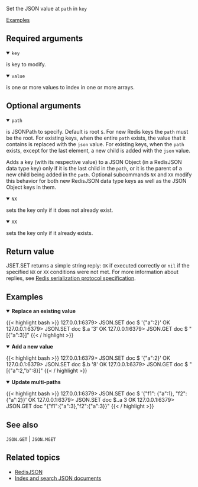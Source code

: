 Set the JSON value at `path` in `key`

[Examples](#examples)

## Required arguments

<details open><summary><code>key</code></summary> 

is key to modify.
</details>

<details open><summary><code>value</code></summary> 

is one or more values to index in one or more arrays. 
</details>

## Optional arguments

<details open><summary><code>path</code></summary> 

is JSONPath to specify. Default is root `$`. For new Redis keys the `path` must be the root. For existing keys, when the entire `path` exists, the value that it contains is replaced with the `json` value. For existing keys, when the `path` exists, except for the last element, a new child is added with the `json` value. 

Adds a key (with its respective value) to a JSON Object (in a RedisJSON data type key) only if it is the last child in the `path`, or it is the parent of a new child being added in the `path`. Optional subcommands `NX` and `XX` modify this behavior for both new RedisJSON data type keys as well as the JSON Object keys in them.
</details>

<details open><summary><code>NX</code></summary> 

sets the key only if it does not already exist.
</details>

<details open><summary><code>XX</code></summary> 

sets the key only if it already exists.
</details>

## Return value 

JSET.SET returns a simple string reply: `OK` if executed correctly or `nil` if the specified `NX` or `XX` conditions were not met.
For more information about replies, see [Redis serialization protocol specification](/docs/reference/protocol-spec).

## Examples

<details open>
<summary><b>Replace an existing value</b></summary>

{{< highlight bash >}}
127.0.0.1:6379> JSON.SET doc $ '{"a":2}'
OK
127.0.0.1:6379> JSON.SET doc $.a '3'
OK
127.0.0.1:6379> JSON.GET doc $
"[{\"a\":3}]"
{{< / highlight >}}
</details>

<details open>
<summary><b>Add a new value</b></summary>

{{< highlight bash >}}
127.0.0.1:6379> JSON.SET doc $ '{"a":2}'
OK
127.0.0.1:6379> JSON.SET doc $.b '8'
OK
127.0.0.1:6379> JSON.GET doc $
"[{\"a\":2,\"b\":8}]"
{{< / highlight >}}
</details>

<details open>
<summary><b>Update multi-paths</b></summary>

{{< highlight bash >}}
127.0.0.1:6379> JSON.SET doc $ '{"f1": {"a":1}, "f2":{"a":2}}'
OK
127.0.0.1:6379> JSON.SET doc $..a 3
OK
127.0.0.1:6379> JSON.GET doc
"{\"f1\":{\"a\":3},\"f2\":{\"a\":3}}"
{{< / highlight >}}
</details>

## See also

`JSON.GET` | `JSON.MGET` 

## Related topics

* [RedisJSON](/docs/stack/json)
* [Index and search JSON documents](/docs/stack/search/indexing_json)
